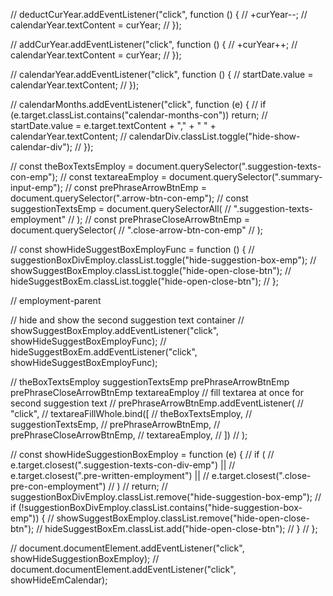 <!-- Hardworking College Student seeking employment.• Bringing forth a motivated attitude and a variety of powerful skills.• Adept in various social media platforms and office technology programs.• Committed to utilizing my skills to further the mission of a company.
Dedicated Customer Service Representative dedicated to providing quality care for ultimate customer satisfaction.• Proven ability to establish and maintain excellent communication and relationships with clients.• Adept in general accounting and finance transactions.• Dedicated to identifying customer needs and delivering effective solutions to all problems.• Excellent time management skills combined with a superior knowledge of the customer service industry.• Bilingual, hardworking, and ready to join my next team.
Dedicated Nursing Student with the ability to multitask and work well with others.• Patient-care oriented, bringing forth a compassionate and friendly attitude.• Highly organized, and skilled in written and verbal communication.• Committed to utilizing my skills to help others, while working towards the mission of a company.• A strong leader who works well under pressure, and exudes positivity.
Resourceful and dedicated High School student with excellent analytical skills and a demonstrated commitment to providing great customer service.• Strong organizational abilities with proven successes managing multiple academic projects and volunteering events.• Well-rounded and professional team player dedicated to continuing academic pursuits at a collegiate level.
Experienced Software Developer adept in bringing forth expertise in design, installation, testing and maintenance of software systems.• Proficient in various platforms, languages, and embedded systems.• Experienced with the latest cutting edge development tools and procedures.• Able to effectively self-manage during independent projects, as well as collaborate as part of a productive team.
Dynamic Executive with six years of experience helping organizations reach their full potential.• Adept in making key decisions and working with other professionals to achieve goals and solve problems.• Experienced in managing employee and community programs, and dedicated to successfully directing business operations.
Experienced Web Developer adept in all stages of advanced web development.• Knowledgeable in user interface, testing, and debugging processes.• Bringing forth expertise in design, installation, testing and maintenance of web systems.• Equipped with a diverse and promising skill-set.• Proficient in an assortment of technologies, including Java, ASP.NET, C#, IIS, Tomcat, and Microsoft SQL Server.• Able to effectively self-manage during independent projects, as well as collaborate in a team setting.
Experienced and self-motivated Office Secretary with ten+ years of industry experience overseeing the main offices of schools.• Highly competent communicator skilled in multitasking and effectively communicating with others.• Bringing forth a proven track record of successfully managing offices, and helping to lead school professionals to work toward reaching goals.
Experienced and dedicated Data Analyst with several years of experience identifying efficiencies and problem areas within data streams, while communicating needs for projects.• Adept at receiving and monitoring data from multiple data streams, including Access, SQL, and Excel data sources.• Bringing forth the ability to synthesize quantitative information and interact effectively with colleagues and clients.• Proven track record of generating summary documents for senior management for monthly and quarterly audit and compliance reporting.
Dedicated Visual Artist with a decorated background in a variety of artistic mediums.• Highly experienced in illustration and animation.• Adept at working independently and collaboratively on projects, and committed to achieving visual innovation and beauty.• Bringing forth the ability to work well with others and utilize my art skills to visually enhance projects. -->

<!-- <div class="wrapper">
    <div class="fixed-wrapper">
        <div class="fixed">
            Content in here will be fixed position, but 240px to the left of the site body.
        </div>
    </div>
</div> -->

<!-- /* Main site body */
.wrapper {
    width: 940px;
    margin: 0 auto;
    position: relative; /* Ensure absolute positioned child elements are relative to this*/
}

/* Absolute positioned wrapper for the element you want to fix position */
.fixed-wrapper {
    width: 220px;
    position: absolute;
    top: 0;
    left: -240px; /* Move this out to the left of the site body, leaving a 20px gutter */
}

/* The element you want to fix the position of */
.fixed {
    width: 220px;
    position: fixed;
    /* Do not set top / left! */
} -->

<!-- // const hideSuggesstBoxFunc = function () {
//   suggestionBoxDiv.classList.toggle("hide-suggestion-box");
//   showSuggestBox.classList.toggle("hide-open-close-btn");
//   hideSuggestBox.classList.toggle("hide-open-close-btn");
// }; -->

<!-- .text-styles-con-div {
  width: 100%;
}
.text-styles-con-div {
  position: relative;
  overflow: visible;
}
.suggestion-texts-con-div {
  max-width: 50rem;
  position: absolute;
  left: 98%;
  top: 10%;
  display: block;
  margin-left: 3rem;
  transform: translateX(-2%);
  transition: all 0.4s ease-in-out;
  opacity: 0;
  pointer-events: none;
  visibility: hidden;
}

.suggestion-con {
  max-width: 50rem;
  display: flex;
  align-items: center;
  gap: 2rem;
  flex-shrink: 0;
  justify-content: center;
  background-color: #fff;
  padding: 2rem 2rem;
  box-shadow: 0 3.2rem 5.4rem rgba(0, 0, 0, 0.06);
  border: 1px solid #868e96;
  border-radius: 5px;
}

.hide-suggestion-box {
  opacity: 1;
  pointer-events: auto;
  visibility: visible;
  transform: translateX(0);
}
.suggestion-texts {
  font-size: 1.4rem;
  line-height: 1.8;
  padding: 0.05rem 0.05rem;
  font-weight: 300;
}
.suggestion-texts-con {
  width: 50rem;
}
.arrow-btn {
  font-size: 2rem;
}
.close-arrow-btn {
  font-size: 2rem;
  color: #2f9e44;
}
.close-arrow-btn-con {
  display: block;
  height: 4rem;
  width: 4rem;
  background-color: #b2f2bb;
  border-radius: 50%;
  display: flex;
  align-items: center;
  justify-content: center;
  flex-shrink: 0;
  align-self: flex-start;
}
.arrow-btn-con {
  display: block;
  height: 4rem;
  width: 4rem;
  background-color: #dee2e6;
  border-radius: 50%;
  display: flex;
  align-items: center;
  justify-content: center;
  flex-shrink: 0;
  align-self: flex-start;
}
.suggestion-texts:hover {
  background-color: #d0ebff;
  color: #1971c2;
  cursor: pointer;
  transition: all 0.3s ease;
}
.arrow-btn-con:hover {
  color: #1971c2;
  background-color: #d0ebff;
  cursor: pointer;
  transition: all 0.3s ease;
}
.arrow-btn-con:hover + div .suggestion-texts {
  color: #1971c2;
  cursor: pointer;
  transition: all 0.3s ease;
} -->

  <!-- <div class="suggestion-texts-con-div-edu">
                <aside class="suggestion-con-edu">
                  <span class="close-arrow-btn-con-edu hide-open-close-btn"
                    ><ion-icon
                      name="checkmark-outline"
                      class="close-arrow-btn-edu"
                    ></ion-icon
                  ></span>
                  <span class="arrow-btn-con-edu"
                    ><ion-icon
                      name="arrow-back-outline"
                      class="arrow-btn-education"
                    ></ion-icon>
                  </span>

                  <div class="suggestion-texts-con-edu">
                    <span class="suggestion-texts-education"
                      >Worked to ensure a positive and hassle-free customer
                      experience.</span
                    >
                  </div>
                </aside>
   </div> -->

<!-- // addMoreEmploymentBtn.addEventListener("click", function () {
// employmentParentCon.insertAdjacentHTML(
// "beforeend",
// addMoreEmploymentMarkup()
// );
// });

// employmentParentCon.addEventListener("click", function (e) {
// // console.log(e.target.closest(".job-title-update-con-1"));
// if (e.target.closest(".job-title-update-con-1")) {
// console.log("first");
// }
// if (e.target.closest(".job-title-update-con-2")) {
// console.log("second");
// }
// // const openBtn = e.target.closest(".job-title-update-con-1");
// // const closeBtn = e.target.closest(".job-title-update-con-2");
// // if (!openBtn || !closeBtn) return;
// // console.log(e.target);
// // if (openBtn) {
// // console.log("first");
// // }
// // if (closeBtn) {
// // console.log("second");
// // }
// }); -->

<!-- // const showHideEmploymentform = function () {
// employmentForm.classList.toggle("hidden");
// jobTitleUpdate1.classList.toggle("hidden");
// jobTitleUpdate2.classList.toggle("hidden");
// employmentTextStyle.classList.toggle("hidden");
// };

// jobTitleUpdate1.addEventListener("click", showHideEmploymentform);

// jobTitleUpdate2.addEventListener("click", showHideEmploymentform);

// employmentJobTitleInp.addEventListener(
// "input",
// nonSpecificTextFill.bind([jobtitleUpdatetext1, jobtitleUpdatetext2])
// );

// linkDeleteAndSocialCon.addEventListener("mouseover", function () {
// deleteSocialLink.classList.remove("hidden");
// });
// linkDeleteAndSocialCon.addEventListener("mouseout", function () {
// deleteSocialLink.classList.add("hidden");
// }); -->

<!-- this[0].target
    .closest(this[1])
    .querySelector(this[2])
    .classList.toggle("hidden");
  this[0].target
    .closest(this[1])
    .querySelector(this[3])
    .classList.toggle("hidden");
  this[0].target
    .closest(this[1])
    .querySelector(this[4])
    .classList.toggle("hidden");
  this[0].target
    .closest(this[1])
    .querySelector(this[5])
    .classList.toggle("hidden"); -->

<!-- // const showHideEmploymentform = function (e) {
//   // SELECT EACH FORM THROUGH THE PARENT ELEMENT AND HIDE AND SHOW WHEREVER YOU CLICK ON THE BUTTON

//   e.target
//     .closest(".employment-details--")
//     .querySelector(".employment-form")
//     .classList.toggle("hidden");
//   e.target
//     .closest(".employment-details--")
//     .querySelector(".job-title-update-con-1")
//     .classList.toggle("hidden");
//   e.target
//     .closest(".employment-details--")
//     .querySelector(".job-title-update-con-2")
//     .classList.toggle("hidden");
//   e.target
//     .closest(".employment-details--")
//     .querySelector(".text-styles-con-employment")
//     .classList.toggle("hidden");
// }; -->

<!-- CALENDAR PLACE FOR EMPLOYMENT -->

// deductCurYear.addEventListener("click", function () {
// +curYear--;
// calendarYear.textContent = curYear;
// });

// addCurYear.addEventListener("click", function () {
// +curYear++;
// calendarYear.textContent = curYear;
// });

// calendarYear.addEventListener("click", function () {
// startDate.value = calendarYear.textContent;
// });

// calendarMonths.addEventListener("click", function (e) {
// if (e.target.classList.contains("calendar-months-con")) return;
// startDate.value = e.target.textContent + "," + " " + calendarYear.textContent;
// calendarDiv.classList.toggle("hide-show-calendar-div");
// });

// const theBoxTextsEmploy = document.querySelector(".suggestion-texts-con-emp");
// const textareaEmploy = document.querySelector(".summary-input-emp");
// const prePhraseArrowBtnEmp = document.querySelector(".arrow-btn-con-emp");
// const suggestionTextsEmp = document.querySelectorAll(
// ".suggestion-texts-employment"
// );
// const prePhraseCloseArrowBtnEmp = document.querySelector(
// ".close-arrow-btn-con-emp"
// );

// const showHideSuggestBoxEmployFunc = function () {
// suggestionBoxDivEmploy.classList.toggle("hide-suggestion-box-emp");
// showSuggestBoxEmploy.classList.toggle("hide-open-close-btn");
// hideSuggestBoxEm.classList.toggle("hide-open-close-btn");
// };

// employment-parent

// hide and show the second suggestion text container
// showSuggestBoxEmploy.addEventListener("click", showHideSuggestBoxEmployFunc);
// hideSuggestBoxEm.addEventListener("click", showHideSuggestBoxEmployFunc);

// theBoxTextsEmploy suggestionTextsEmp prePhraseArrowBtnEmp prePhraseCloseArrowBtnEmp textareaEmploy
// fill textarea at once for second suggestion text
// prePhraseArrowBtnEmp.addEventListener(
// "click",
// textareaFillWhole.bind([
// theBoxTextsEmploy,
// suggestionTextsEmp,
// prePhraseArrowBtnEmp,
// prePhraseCloseArrowBtnEmp,
// textareaEmploy,
// ])
// );

// const showHideSuggestionBoxEmploy = function (e) {
// if (
// e.target.closest(".suggestion-texts-con-div-emp") ||
// e.target.closest(".pre-written-employment") ||
// e.target.closest(".close-pre-con-employment")
// )
// return;
// suggestionBoxDivEmploy.classList.remove("hide-suggestion-box-emp");
// if (!suggestionBoxDivEmploy.classList.contains("hide-suggestion-box-emp")) {
// showSuggestBoxEmploy.classList.remove("hide-open-close-btn");
// hideSuggestBoxEm.classList.add("hide-open-close-btn");
// }
// };

// document.documentElement.addEventListener("click", showHideSuggestionBoxEmploy);
// document.documentElement.addEventListener("click", showHideEmCalendar);
